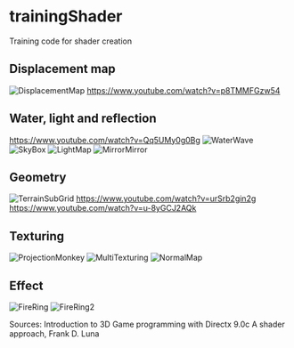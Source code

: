 # trainingShader
Training code for shader creation

## Displacement map
![DisplacementMap](https://raw.githubusercontent.com/eadgyo/trainingShader/main/Displacement.PNG)
https://www.youtube.com/watch?v=p8TMMFGzw54

## Water, light and reflection
https://www.youtube.com/watch?v=Qq5UMy0g0Bg
![WaterWave](https://raw.githubusercontent.com/eadgyo/trainingShader/main/WaterWave.PNG)
![SkyBox](https://raw.githubusercontent.com/eadgyo/trainingShader/main/SkyBox.PNG)
![LightMap](https://raw.githubusercontent.com/eadgyo/trainingShader/main/CaptureLight.PNG)
![MirrorMirror](https://raw.githubusercontent.com/eadgyo/trainingShader/main/CaptureLight.PNG)

## Geometry  
![TerrainSubGrid](https://raw.githubusercontent.com/eadgyo/trainingShader/main/TerrainSubGrid.PNG)
https://www.youtube.com/watch?v=urSrb2gin2g
https://www.youtube.com/watch?v=u-8yGCJ2AQk

## Texturing
![ProjectionMonkey](https://raw.githubusercontent.com/eadgyo/trainingShader/main/ProjectionMonkey.PNG)
![MultiTexturing](https://raw.githubusercontent.com/eadgyo/trainingShader/main/MultiTexturing.PNG)
![NormalMap](https://raw.githubusercontent.com/eadgyo/trainingShader/main/NormalMap.PNG)

## Effect
![FireRing](https://raw.githubusercontent.com/eadgyo/trainingShader/main/FireRing.PNG)
![FireRing2](https://raw.githubusercontent.com/eadgyo/trainingShader/main/FireRing2.PNG)


Sources:
Introduction to 3D Game programming with Directx 9.0c A shader approach, Frank D. Luna

